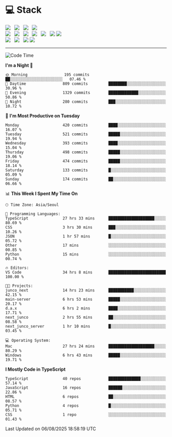 <h1>💻 Stack</h1>
<div>
 <!-- badge : https://shields.io/ -->
 <!-- icon : https://simpleicons.org/?q=Get -->
 <img src="https://img.shields.io/badge/HTML5-e74c3c?style=flat-square&logo=HTML5&logoColor=white"/> &nbsp 
 <img src="https://img.shields.io/badge/CSS3-0A84FF?style=flat-square&logo=CSS3&logoColor=white"/> &nbsp 
 <img src="https://img.shields.io/badge/JavaScript-FFCD11?style=flat-square&logo=JavaScript&logoColor=white"/> &nbsp 
 <img src="https://img.shields.io/badge/TypeScript-3075C0?style=flat-square&logo=TypeScript&logoColor=white"/>
 <br/>
 <img src="https://img.shields.io/badge/Next-000000?style=flat-square&logo=nextdotjs&logoColor=white"/> &nbsp 
 <img src="https://img.shields.io/badge/React-00BCF6?style=flat-square&logo=React&logoColor=white"/> &nbsp 
 <img src="https://img.shields.io/badge/Redux-764ABC?style=flat-square&logo=Redux&logoColor=white"/> &nbsp
 <img src="https://img.shields.io/badge/Recoil-3578E5?style=flat-square&logo=recoil&logoColor=white"/> &nbsp
 <img src="https://img.shields.io/badge/React-Query-FF4154?style=flat-square&logo=reactquery&logoColor=white"/> &nbsp 
 <img src="https://img.shields.io/badge/styled%2Dcomponents-DB7093?style=flat-square&logo=styled%2Dcomponents&logoColor=white"/>
 <img src="https://img.shields.io/badge/CSS Modules-000000?style=flat-square&logo=CSS Modules&logoColor=white"/> &nbsp 
 <br/>
 <img src="https://img.shields.io/badge/Node-339933?style=flat-square&logo=Node.js&logoColor=white"/> &nbsp 
 <img src="https://img.shields.io/badge/Express-000000?style=flat-square&logo=Express&logoColor=white"/> &nbsp 
 <img src="https://img.shields.io/badge/MongoDB-47A248?style=flat-square&logo=MongoDB&logoColor=white"/>
 <img src="https://img.shields.io/badge/MariaDB-003545?style=flat-square&logo=mariadb&logoColor=white"/>
</div>

<hr>

<!--START_SECTION:waka-->
![Code Time](http://img.shields.io/badge/Code%20Time-2%2C727%20hrs%2041%20mins-blue)

**I'm a Night 🦉** 

```text
🌞 Morning                195 commits         ██░░░░░░░░░░░░░░░░░░░░░░░   07.46 % 
🌆 Daytime                809 commits         ████████░░░░░░░░░░░░░░░░░   30.96 % 
🌃 Evening                1329 commits        █████████████░░░░░░░░░░░░   50.86 % 
🌙 Night                  280 commits         ███░░░░░░░░░░░░░░░░░░░░░░   10.72 % 
```
📅 **I'm Most Productive on Tuesday** 

```text
Monday                   420 commits         ████░░░░░░░░░░░░░░░░░░░░░   16.07 % 
Tuesday                  521 commits         █████░░░░░░░░░░░░░░░░░░░░   19.94 % 
Wednesday                393 commits         ████░░░░░░░░░░░░░░░░░░░░░   15.04 % 
Thursday                 498 commits         █████░░░░░░░░░░░░░░░░░░░░   19.06 % 
Friday                   474 commits         █████░░░░░░░░░░░░░░░░░░░░   18.14 % 
Saturday                 133 commits         █░░░░░░░░░░░░░░░░░░░░░░░░   05.09 % 
Sunday                   174 commits         ██░░░░░░░░░░░░░░░░░░░░░░░   06.66 % 
```


📊 **This Week I Spent My Time On** 

```text
🕑︎ Time Zone: Asia/Seoul

💬 Programming Languages: 
TypeScript               27 hrs 33 mins      ████████████████████░░░░░   80.69 % 
CSS                      3 hrs 30 mins       ███░░░░░░░░░░░░░░░░░░░░░░   10.26 % 
JSON                     1 hr 57 mins        █░░░░░░░░░░░░░░░░░░░░░░░░   05.72 % 
Other                    17 mins             ░░░░░░░░░░░░░░░░░░░░░░░░░   00.85 % 
Python                   15 mins             ░░░░░░░░░░░░░░░░░░░░░░░░░   00.74 % 

🔥 Editors: 
VS Code                  34 hrs 8 mins       █████████████████████████   100.00 % 

🐱‍💻 Projects: 
junco_next               14 hrs 23 mins      ███████████░░░░░░░░░░░░░░   42.15 % 
main-server              6 hrs 53 mins       █████░░░░░░░░░░░░░░░░░░░░   20.17 % 
d.a.x                    6 hrs 2 mins        ████░░░░░░░░░░░░░░░░░░░░░   17.71 % 
next_junco               2 hrs 55 mins       ██░░░░░░░░░░░░░░░░░░░░░░░   08.58 % 
next_junco_server        1 hr 10 mins        █░░░░░░░░░░░░░░░░░░░░░░░░   03.45 % 

💻 Operating System: 
Mac                      27 hrs 24 mins      ████████████████████░░░░░   80.29 % 
Windows                  6 hrs 43 mins       █████░░░░░░░░░░░░░░░░░░░░   19.71 % 
```

**I Mostly Code in TypeScript** 

```text
TypeScript               40 repos            ██████████████░░░░░░░░░░░   57.14 % 
JavaScript               16 repos            ██████░░░░░░░░░░░░░░░░░░░   22.86 % 
HTML                     6 repos             ██░░░░░░░░░░░░░░░░░░░░░░░   08.57 % 
Python                   4 repos             █░░░░░░░░░░░░░░░░░░░░░░░░   05.71 % 
CSS                      1 repo              ░░░░░░░░░░░░░░░░░░░░░░░░░   01.43 % 
```




 Last Updated on 06/08/2025 18:58:19 UTC
<!--END_SECTION:waka-->
